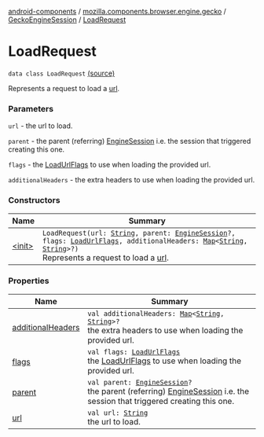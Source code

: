 [android-components](../../../index.md) / [mozilla.components.browser.engine.gecko](../../index.md) / [GeckoEngineSession](../index.md) / [LoadRequest](./index.md)

# LoadRequest

`data class LoadRequest` [(source)](https://github.com/mozilla-mobile/android-components/blob/master/components/browser/engine-gecko-beta/src/main/java/mozilla/components/browser/engine/gecko/GeckoEngineSession.kt#L114)

Represents a request to load a [url](url.md).

### Parameters

`url` - the url to load.

`parent` - the parent (referring) [EngineSession](../../../mozilla.components.concept.engine/-engine-session/index.md) i.e. the session that
triggered creating this one.

`flags` - the [LoadUrlFlags](#) to use when loading the provided url.

`additionalHeaders` - the extra headers to use when loading the provided url.

### Constructors

| Name | Summary |
|---|---|
| [&lt;init&gt;](-init-.md) | `LoadRequest(url: `[`String`](https://kotlinlang.org/api/latest/jvm/stdlib/kotlin/-string/index.html)`, parent: `[`EngineSession`](../../../mozilla.components.concept.engine/-engine-session/index.md)`?, flags: `[`LoadUrlFlags`](../../../mozilla.components.concept.engine/-engine-session/-load-url-flags/index.md)`, additionalHeaders: `[`Map`](https://kotlinlang.org/api/latest/jvm/stdlib/kotlin.collections/-map/index.html)`<`[`String`](https://kotlinlang.org/api/latest/jvm/stdlib/kotlin/-string/index.html)`, `[`String`](https://kotlinlang.org/api/latest/jvm/stdlib/kotlin/-string/index.html)`>?)`<br>Represents a request to load a [url](url.md). |

### Properties

| Name | Summary |
|---|---|
| [additionalHeaders](additional-headers.md) | `val additionalHeaders: `[`Map`](https://kotlinlang.org/api/latest/jvm/stdlib/kotlin.collections/-map/index.html)`<`[`String`](https://kotlinlang.org/api/latest/jvm/stdlib/kotlin/-string/index.html)`, `[`String`](https://kotlinlang.org/api/latest/jvm/stdlib/kotlin/-string/index.html)`>?`<br>the extra headers to use when loading the provided url. |
| [flags](flags.md) | `val flags: `[`LoadUrlFlags`](../../../mozilla.components.concept.engine/-engine-session/-load-url-flags/index.md)<br>the [LoadUrlFlags](#) to use when loading the provided url. |
| [parent](parent.md) | `val parent: `[`EngineSession`](../../../mozilla.components.concept.engine/-engine-session/index.md)`?`<br>the parent (referring) [EngineSession](../../../mozilla.components.concept.engine/-engine-session/index.md) i.e. the session that triggered creating this one. |
| [url](url.md) | `val url: `[`String`](https://kotlinlang.org/api/latest/jvm/stdlib/kotlin/-string/index.html)<br>the url to load. |
